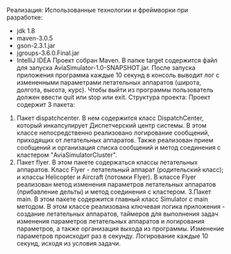 Реализация:
Использованные технологии и фреймворки при разработке:
- jdk 1.8
- maven-3.0.5
- gson-2.3.1.jar
- jgroups-3.6.0.Final.jar
- IntelliJ IDEA
Проект собран Maven. В папке target содержится файл для запуска AviaSimulator-1.0-SNAPSHOT.jar. После запуска приложения
программа каждые 10 секунд в консоль выводит лог с измененными параметрами летательных аппаратов (широта, долгота, высота, курс).
Чтобы выйти из программы пользователь должен ввести quit или stop или exit.
Структура проекта:
Проект содержит 3 пакета:
1. Пакет dispatchcenter. В нем содержится класс DispatchCenter, который инкапсулирует Диспетчерский центр системы. В этом классе
непосредственно реализовано логирование сообщений, приходящих от летательных аппаратов. Также реализован прием сообщений и
организация списка сообщений и метод соединения с кластером "AviaSimulatorCluster".
2. Пакет flyer. В этом пакете содержаться классы летательных аппаратов. Класс Flyer - летательный аппарат (родительский класс); и
классы Helicopter и Aircraft (потомки Flyer). В классе Flyer реализован метод изменения параметров летательных аппаратов
(прибавление дельты) и метод соединения с кластером.
3.Пакет main. В этом пакете содержится главный класс Simulator с main методом. В этом классе реализована ключевая логика
приложения - создание летательных аппаратов, таймеров для выполнения задач изменения параметров летательных аппаратов и
логирования параметров, а также организация выхода из программы. Изменение параметров происходит раз в секунду. Логирование
каждые 10 секунд, исходя из условия задачи.
